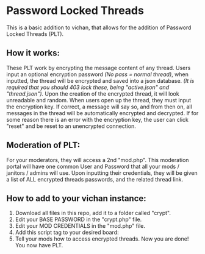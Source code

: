 # Password Locked Threads
This is a basic addition to vichan, that allows for the addition of Password Locked Threads (PLT).
## How it works:
These PLT work by encrypting the message content of any thread.
Users input an optional encryption password *(No pass = normal thread)*, when inputted, the thread will be encrypted and saved into a json database. 
*(It is required that you should 403 lock these, being "active.json" and "thread.json").*
Upon the creation of the encrypted thread, it will look unreadable and random. When users open up the thread, they must input the encryption key.
If correct, a message will say so, and from then on, all messages in the thread will be automatically encrypted and decrypted.
If for some reason there is an error with the encryption key, the user can click "reset" and be reset to an unencrypted connection.
## Moderation of PLT:
For your moderators, they will access a 2nd "mod.php". This moderation portal will have one common User and Password that all your mods / janitors / admins will use.
Upon inputting their credentials, they will be given a list of ALL encrypted threads passwords, and the related thread link.
## How to add to your vichan instance:
1. Download all files in this repo, add it to a folder called "crypt".
2. Edit your BASE PASSWORD in the "crypt.php" file.
3. Edit your MOD CREDENTIALS in the "mod.php" file.
4. Add this script tag to your desired board: **<script src = '/crypt/client.js'></script>**
5. Tell your mods how to access encrypted threads.
Now you are done! You now have PLT.
